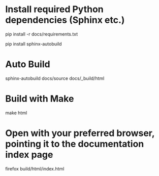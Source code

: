 # Install required Python dependencies (Sphinx etc.)

pip install -r docs/requirements.txt

pip install sphinx-autobuild

# Auto Build

sphinx-autobuild docs/source docs/_build/html

# Build with Make

make html

# Open with your preferred browser, pointing it to the documentation index page

firefox build/html/index.html
